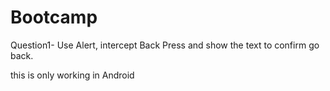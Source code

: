 # Bootcamp

Question1-  Use Alert, intercept Back Press and show the text to confirm go back.

this is only working in Android
